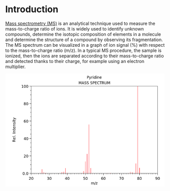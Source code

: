 # Introduction

[Mass spectrometry (MS)](https://en.wikipedia.org/wiki/Mass_spectrometry) is an analytical technique used to measure the mass-to-charge ratio of ions. It is widely used to identify unknown compounds, determine the isotopic composition of elements in a molecule and determine the structure of a compound by observing its fragmentation. The MS spectrum can be visualized in a graph of ion signal (%) with respect to the mass-to-charge ratio (m/z). In a typical MS procedure, the sample is ionized, then the ions are separated according to their mass-to-charge ratio and detected thanks to their charge, for example using an electron multiplier.

![spectrum](MS_spectrum.png)
